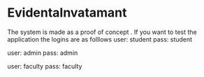 # EvidentaInvatamant
The system is made as a proof of concept .
If you want to test the application the logins are as folllows 
user: student
pass: student

user: admin
pass: admin

user: faculty
pass: faculty
